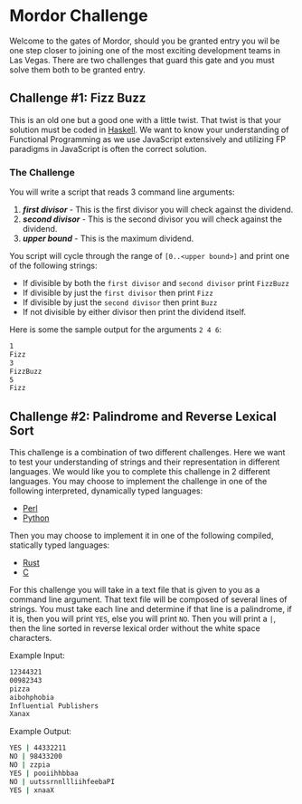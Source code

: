 Mordor Challenge
================

Welcome to the gates of Mordor, should you be granted entry you wil be one step closer
to joining one of the most exciting development teams in Las Vegas.  There are 
two challenges that guard this gate and you must solve them both to be granted entry.

Challenge #1: Fizz Buzz
------------------------
This is an old one but a good one with a little twist.  That twist is that your 
solution must be coded in [Haskell](https://www.haskell.org/haskellwiki/Haskell). 
We want to know your understanding of Functional Programming as we use JavaScript
extensively and utilizing FP paradigms in JavaScript is often the correct solution. 

### The Challenge
You will write a script that reads 3 command line arguments:

1. ***first divisor*** - This is the first divisor you will check against the 
													dividend.
2. ***second divisor*** - This is the second divisor you will check against the 
													dividend.
3. ***upper bound*** - This is the maximum dividend.

You script will cycle through the range of `[0..<upper bound>]` and print one of the following strings:

* If divisible by both the `first divisor` and `second divisor` print `FizzBuzz`
* If divisible by just the `first divisor` then print `Fizz`
* If divisible by just the `second divisor` then print `Buzz`
* If not divisible by either divisor then print the dividend itself.

Here is some the sample output for the arguments `2 4 6`:

```bash
1
Fizz
3
FizzBuzz
5
Fizz
```

Challenge #2: Palindrome and Reverse Lexical Sort
-------------------------------------------------
This challenge is a combination of two different challenges.  Here we want to 
test your understanding of strings and their representation in different
languages. We would like you to complete this challenge in 2 different languages.
You may choose to implement the challenge in one of the following interpreted, 
dynamically typed languages:

* [Perl](http://www.perl.org)
* [Python](https://www.python.org)

Then you may choose to implement it in one of the following compiled, 
statically typed languages:

* [Rust](http://www.rust-lang.org)
* [C](http://en.wikibooks.org/wiki/C_Programming)

For this challenge you will take in a text file that is given to you as a 
command line argument.  That text file will be composed of several lines of
strings.  You must take each line and determine if that line is a palindrome,
if it is, then you will print `YES`, else you will print `NO`.  Then you will 
print a `|`, then the line sorted in reverse lexical order without the white 
space characters.

Example Input:
```bash
12344321
00982343
pizza
aibohphobia
Influential Publishers
Xanax
```

Example Output:
```bash
YES | 44332211
NO | 98433200
NO | zzpia
YES | pooiihhbbaa
NO | uutssrnnllliihfeebaPI
YES | xnaaX
```
